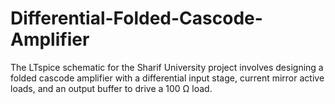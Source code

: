 # Differential-Folded-Cascode-Amplifier
The LTspice schematic for the Sharif University project involves designing a folded cascode amplifier with a differential input stage, current mirror active loads, and an output buffer to drive a 100 Ω load.
